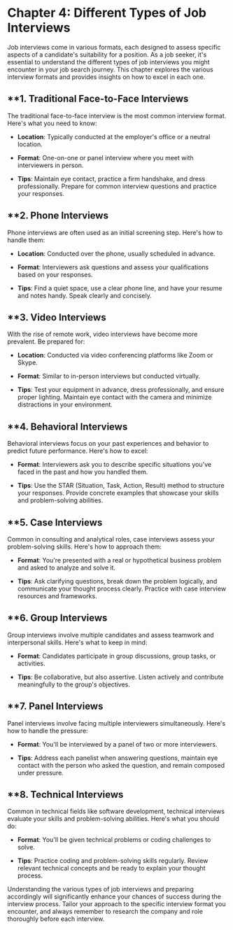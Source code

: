 Chapter 4: Different Types of Job Interviews
============================================

Job interviews come in various formats, each designed to assess specific aspects of a candidate's suitability for a position. As a job seeker, it's essential to understand the different types of job interviews you might encounter in your job search journey. This chapter explores the various interview formats and provides insights on how to excel in each one.

\*\*1. **Traditional Face-to-Face Interviews**
----------------------------------------------

The traditional face-to-face interview is the most common interview format. Here's what you need to know:

* **Location**: Typically conducted at the employer's office or a neutral location.

* **Format**: One-on-one or panel interview where you meet with interviewers in person.

* **Tips**: Maintain eye contact, practice a firm handshake, and dress professionally. Prepare for common interview questions and practice your responses.

\*\*2. **Phone Interviews**
---------------------------

Phone interviews are often used as an initial screening step. Here's how to handle them:

* **Location**: Conducted over the phone, usually scheduled in advance.

* **Format**: Interviewers ask questions and assess your qualifications based on your responses.

* **Tips**: Find a quiet space, use a clear phone line, and have your resume and notes handy. Speak clearly and concisely.

\*\*3. **Video Interviews**
---------------------------

With the rise of remote work, video interviews have become more prevalent. Be prepared for:

* **Location**: Conducted via video conferencing platforms like Zoom or Skype.

* **Format**: Similar to in-person interviews but conducted virtually.

* **Tips**: Test your equipment in advance, dress professionally, and ensure proper lighting. Maintain eye contact with the camera and minimize distractions in your environment.

\*\*4. **Behavioral Interviews**
--------------------------------

Behavioral interviews focus on your past experiences and behavior to predict future performance. Here's how to excel:

* **Format**: Interviewers ask you to describe specific situations you've faced in the past and how you handled them.

* **Tips**: Use the STAR (Situation, Task, Action, Result) method to structure your responses. Provide concrete examples that showcase your skills and problem-solving abilities.

\*\*5. **Case Interviews**
--------------------------

Common in consulting and analytical roles, case interviews assess your problem-solving skills. Here's how to approach them:

* **Format**: You're presented with a real or hypothetical business problem and asked to analyze and solve it.

* **Tips**: Ask clarifying questions, break down the problem logically, and communicate your thought process clearly. Practice with case interview resources and frameworks.

\*\*6. **Group Interviews**
---------------------------

Group interviews involve multiple candidates and assess teamwork and interpersonal skills. Here's what to keep in mind:

* **Format**: Candidates participate in group discussions, group tasks, or activities.

* **Tips**: Be collaborative, but also assertive. Listen actively and contribute meaningfully to the group's objectives.

\*\*7. **Panel Interviews**
---------------------------

Panel interviews involve facing multiple interviewers simultaneously. Here's how to handle the pressure:

* **Format**: You'll be interviewed by a panel of two or more interviewers.

* **Tips**: Address each panelist when answering questions, maintain eye contact with the person who asked the question, and remain composed under pressure.

\*\*8. **Technical Interviews**
-------------------------------

Common in technical fields like software development, technical interviews evaluate your skills and problem-solving abilities. Here's what you should do:

* **Format**: You'll be given technical problems or coding challenges to solve.

* **Tips**: Practice coding and problem-solving skills regularly. Review relevant technical concepts and be ready to explain your thought process.

Understanding the various types of job interviews and preparing accordingly will significantly enhance your chances of success during the interview process. Tailor your approach to the specific interview format you encounter, and always remember to research the company and role thoroughly before each interview.
